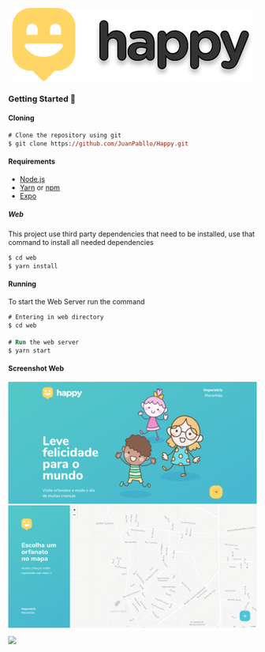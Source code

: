 <div align="center">

![](.Github/images/Logo.svg)

</div>

### Getting Started 🚀

#### Cloning

```ps
# Clone the repository using git
$ git clone https://github.com/JuanPabllo/Happy.git
```

#### Requirements

- [Node.js](https://nodejs.org/en/)
- [Yarn](https://yarnpkg.com/) or [npm](https://www.npmjs.com/)
- [Expo](https://expo.io/)

##### Web

This project use third party dependencies that need to be installed, use that command to install all needed dependencies

```ps
$ cd web
$ yarn install
```

#### Running

To start the Web Server run the command

```ps
# Entering in web directory
$ cd web

# Run the web server
$ yarn start
```

#### Screenshot Web

![](.Github/images/Web1.png)
![](.Github/images/Web2.png)

![](https://img.shields.io/github/license/JuanPabllo/Happy)
